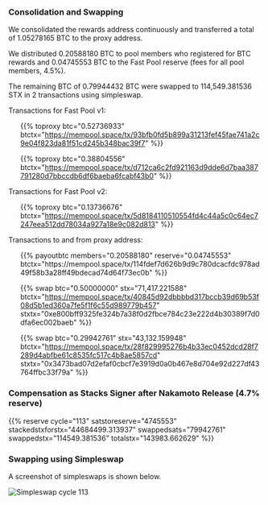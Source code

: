 ---
---

### Consolidation and Swapping

We consolidated the rewards address continuously and transferred a total of 1.05278165 BTC to the proxy address.

We distributed 0.20588180 BTC to pool members who registered for BTC rewards and 0.04745553 BTC to the Fast Pool reserve (fees for all pool members, 4.5%).

The remaining BTC of 0.79944432 BTC were swapped to 114,549.381536 STX in 2 transactions using simpleswap.

Transactions for Fast Pool v1:

<ul>

{{% toproxy btc="0.52736933"
  btctx="https://mempool.space/tx/93bfb0fd5b899a31213fef45fae741a2c9e04f823da81f51cd245b348bac39f7" %}}
  

{{% toproxy btc="0.38804556"
  btctx="https://mempool.space/tx/d712ca6c2fd921163d9dde6d7baa387791280d7bbccdb6df6baeba6fcabf43b0" %}}
  
</ul>

Transactions for Fast Pool v2:

<ul>

{{% toproxy btc="0.13736676"
  btctx="https://mempool.space/tx/5d8184110510554fd4c44a5c0c64ec7247eea512dd78034a927a18e9c082d813" %}}
  
</ul>
Transactions to and from proxy address:

<ul>
{{% payoutbtc members="0.20588180" reserve="0.04745553"
  btctx="https://mempool.space/tx/114fdef7d626b9d9c780dcacfdc978ad49f58b3a28ff49bdecad74d64f73ec0b" %}}
  
{{% swap btc="0.50000000" stx="71,417.221588"
  btctx="https://mempool.space/tx/40845d92dbbbbd317bccb39d69b53f08d5b1ed360a7fe5f1f6c55d989779b457"
  stxtx="0xe800bff9325fe324b7a38f0d2fbce784c23e222d4b30389f7d0dfa6ec002baeb" %}}

{{% swap btc="0.29942761" stx="43,132.159948"
  btctx="https://mempool.space/tx/28f829995276b4b33ec0452dcd28f7289d4abfbe61c8535fc517c4b8ae5857cd"
  stxtx="0x3473bad07d2efaf0cbcf7e3919d0a0b467e8d704e92d227df43764ffbc33f79a" %}}

</ul>

### Compensation as Stacks Signer after Nakamoto Release (4.7% reserve)

{{% reserve cycle="113" satstoreserve="4745553"
stackedstxforstx="44684499.313937" swappedsats="79942761"
swappedstx="114549.381536" totalstx="143983.662629" %}}

### Swapping using Simpleswap

A screenshot of simpleswaps is shown below.

![Simpleswap cycle 113](/img/cycles/113-simpleswap.png)

